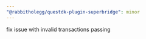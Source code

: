 ```yaml
---
"@rabbitholegg/questdk-plugin-superbridge": minor
---
```


fix issue with invalid transactions passing
